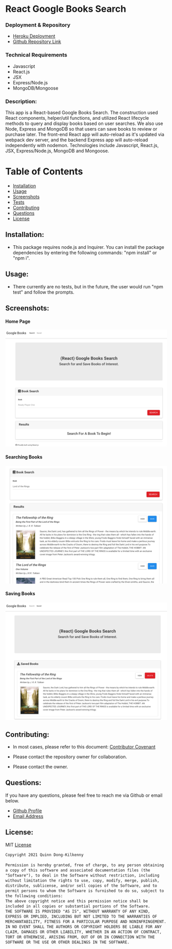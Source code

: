 # React Google Books Search

### Deployment & Repository

- [Heroku Deployment](https://pacific-retreat-75457.herokuapp.com/)
- [Github Repository Link](https://github.com/qudoki/react-google-books)

### Technical Requirements
* Javascript
* React.js
* JSX
* Express/Node.js
* MongoDB/Mongoose

### Description: 
 This app is a React-based Google Books Search. The construction used React components, helper/util functions, and utilized React lifecycle methods to query and display books based on user searches. We also use Node, Express and MongoDB so that users can save books to review or purchase later. The front-end React app will auto-reload as it's updated via webpack dev server, and the backend Express app will auto-reload independently with nodemon. Technologies include Javascript, React.js, JSX, Express/Node.js, MongoDB and Mongoose.

# Table of Contents
- [Installation](https://github.com/qudoki/react-google-books/blob/main/README.md#installation)
- [Usage](https://github.com/qudoki/react-google-books/blob/main/README.md#usage)
- [Screenshots](https://github.com/qudoki/react-google-books/blob/main/README.md#screenshots)
- [Tests](https://github.com/qudoki/react-google-books/blob/main/README.md#usage)
- [Contributing](https://github.com/qudoki/react-google-books/blob/main/README.md#contributions)
- [Questions](https://github.com/qudoki/react-google-books/blob/main/README.md#questions)
- [License](https://github.com/qudoki/react-google-books/blob/main/README.md#license)


## Installation:
- This package requires node.js and Inquirer. You can install the package dependencies by entering the following commands: "npm install" or "npm i".


## Usage:
- There currently are no tests, but in the future, the user would run "npm test" and follow the prompts.

## Screenshots:

#### Home Page
![ScreenShot](./client/public/screenshots/home.png)
#### Searching Books
![ScreenShot](./client/public/screenshots/search.png)
#### Saving Books
![ScreenShot](./client/public/screenshots/save.png)


## Contributing:
- In most cases, please refer to this document: [Contributor Covenant](https://www.contributor-covenant.org/) 

- Please contact the repository owner for collaboration.
- Please contact the owner.


## Questions:
If you have any questions, please feel free to reach me via Github or email below.

- [Github Profile](https://github.com/qudoki)
- [Email Address](qdong327@gmail.com)

 
## License: 
 MIT
[License](https://img.shields.io/badge/license-MIT-green")

    Copyright 2021 Quinn Dong-Kilkenny 

    Permission is hereby granted, free of charge, to any person obtaining a copy of this software and associated documentation files (the "Software"), to deal in the Software without restriction, including without limitation the rights to use, copy, modify, merge, publish, distribute, sublicense, and/or sell copies of the Software, and to permit persons to whom the Software is furnished to do so, subject to the following conditions:
    The above copyright notice and this permission notice shall be included in all copies or substantial portions of the Software.
    THE SOFTWARE IS PROVIDED "AS IS", WITHOUT WARRANTY OF ANY KIND, EXPRESS OR IMPLIED, INCLUDING BUT NOT LIMITED TO THE WARRANTIES OF MERCHANTABILITY, FITNESS FOR A PARTICULAR PURPOSE AND NONINFRINGEMENT. IN NO EVENT SHALL THE AUTHORS OR COPYRIGHT HOLDERS BE LIABLE FOR ANY CLAIM, DAMAGES OR OTHER LIABILITY, WHETHER IN AN ACTION OF CONTRACT, TORT OR OTHERWISE, ARISING FROM, OUT OF OR IN CONNECTION WITH THE SOFTWARE OR THE USE OR OTHER DEALINGS IN THE SOFTWARE.